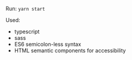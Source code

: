 Run: `yarn start`

Used:
- typescript
- sass
- ES6 semicolon-less syntax
- HTML semantic components for accessibility
